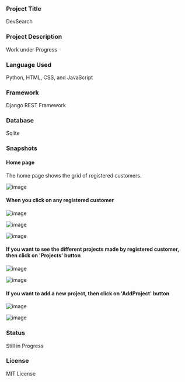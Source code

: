 ### Project Title
DevSearch

### Project Description
Work under Progress

### Language Used
Python, HTML, CSS, and JavaScript

### Framework
Django REST Framework

### Database 
Sqlite

### Snapshots
#### Home page

The home page shows the grid of registered customers.

![image](https://user-images.githubusercontent.com/99959459/173150811-e8313b9d-2dfa-4572-8a32-357a571b9e80.png)

#### When you click on any registered customer

![image](https://user-images.githubusercontent.com/99959459/173151341-d91fde4e-ebe2-44b8-a243-42107c557ebe.png)

![image](https://user-images.githubusercontent.com/99959459/173151398-b9b3b99b-bef9-4790-a642-4dfd87ddf15d.png)

![image](https://user-images.githubusercontent.com/99959459/173151463-53dd2e56-f36c-4f52-9541-9ada6026ce84.png)

#### If you want to see the different projects made by registered customer, then click on 'Projects' button

![image](https://user-images.githubusercontent.com/99959459/173151694-a16a42ef-e881-4fa1-a92e-238cc6f496fb.png)

![image](https://user-images.githubusercontent.com/99959459/173151871-0fcd0d6e-4f60-4b5e-9c4a-9805947059fa.png)

#### If you want to add a new project, then click on 'AddProject' button

![image](https://user-images.githubusercontent.com/99959459/173152024-5a6e77d5-a3a4-4c3d-a47a-7b6f4bd3fcf1.png)

![image](https://user-images.githubusercontent.com/99959459/173152077-f9a16f4b-5fde-43cb-aca6-6cd079cce7ab.png)


### Status
Still in Progress

### License
MIT License


